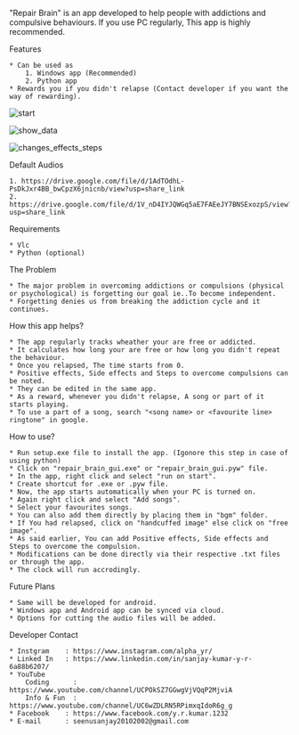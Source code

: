 "Repair Brain" is an app developed to help people with addictions and compulsive behaviours.
If you use PC regularly, This app is highly recommended.


Features

    * Can be used as 
        1. Windows app (Recommended)
        2. Python app
    * Rewards you if you didn't relapse (Contact developer if you want the way of rewarding).
    
    
![start](https://user-images.githubusercontent.com/85425005/216746178-1bddccc6-d592-46bd-9f48-4d92f2b41679.jpg)

![show_data](https://user-images.githubusercontent.com/85425005/216746333-3790bc18-7551-4503-8a43-b1c9e17577c5.jpg)

![changes_effects_steps](https://user-images.githubusercontent.com/85425005/216746462-8018faf0-2bc0-44d5-8723-4cdeb9814e97.jpg)


Default Audios

    1. https://drive.google.com/file/d/1AdTOdhL-PsDkJxr4BB_bwCpzX6jnicnb/view?usp=share_link
    2. https://drive.google.com/file/d/1V_nD4IYJQWGq5aE7FAEeJY7BNSExozpS/view?usp=share_link


Requirements

    * Vlc
    * Python (optional)


The Problem

    * The major problem in overcoming addictions or compulsions (physical or psychological) is forgetting our goal ie..To become independent.
    * Forgetting denies us from breaking the addiction cycle and it continues.


How this app helps?

    * The app regularly tracks wheather your are free or addicted.
    * It calculates how long your are free or how long you didn't repeat the behaviour.
    * Once you relapsed, The time starts from 0.
    * Positive effects, Side effects and Steps to overcome compulsions can be noted.
    * They can be edited in the same app.
    * As a reward, whenever you didn't relapse, A song or part of it starts playing.
    * To use a part of a song, search "<song name> or <favourite line> ringtone" in google.


 How to use?

    * Run setup.exe file to install the app. (Igonore this step in case of using python)
    * Click on "repair_brain_gui.exe" or "repair_brain_gui.pyw" file.
    * In the app, right click and select "run on start".
    * Create shortcut for .exe or .pyw file.
    * Now, the app starts automatically when your PC is turned on.
    * Again right click and select "Add songs".
    * Select your favourites songs.
    * You can also add them directly by placing them in "bgm" folder.
    * If You had relapsed, click on "handcuffed image" else click on "free image".
    * As said earlier, You can add Positive effects, Side effects and Steps to overcome the compulsion. 
    * Modifications can be done directly via their respective .txt files or through the app.
    * The clock will run accrodingly. 

  
  Future Plans

    * Same will be developed for android.
    * Windows app and Android app can be synced via cloud.
    * Options for cutting the audio files will be added.


Developer Contact

    * Instgram    : https://www.instagram.com/alpha_yr/
    * Linked In   : https://www.linkedin.com/in/sanjay-kumar-y-r-6a88b6207/
    * YouTube
        Coding      : https://www.youtube.com/channel/UCPOkSZ7GGwgVjVQqP2MjviA
        Info & Fun  : https://www.youtube.com/channel/UC6wZDLRN5RPimxqIdoR6g_g
    * Facebook    : https://www.facebook.com/y.r.kumar.1232
    * E-mail      : seenusanjay20102002@gmail.com
